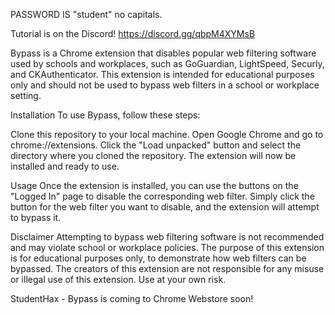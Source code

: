 PASSWORD IS "student" no capitals.

Tutorial is on the Discord!  https://discord.gg/qbpM4XYMsB

Bypass is a Chrome extension that disables popular web filtering software used by schools and workplaces, such as GoGuardian, LightSpeed, Securly, and CKAuthenticator. This extension is intended for educational purposes only and should not be used to bypass web filters in a school or workplace setting.

Installation
To use Bypass, follow these steps:

Clone this repository to your local machine.
Open Google Chrome and go to chrome://extensions.
Click the "Load unpacked" button and select the directory where you cloned the repository.
The extension will now be installed and ready to use.

Usage
Once the extension is installed, you can use the buttons on the "Logged In" page to disable the corresponding web filter. Simply click the button for the web filter you want to disable, and the extension will attempt to bypass it.

Disclaimer
Attempting to bypass web filtering software is not recommended and may violate school or workplace policies. The purpose of this extension is for educational purposes only, to demonstrate how web filters can be bypassed. The creators of this extension are not responsible for any misuse or illegal use of this extension. Use at your own risk.

StudentHax - Bypass is coming to Chrome Webstore soon!
